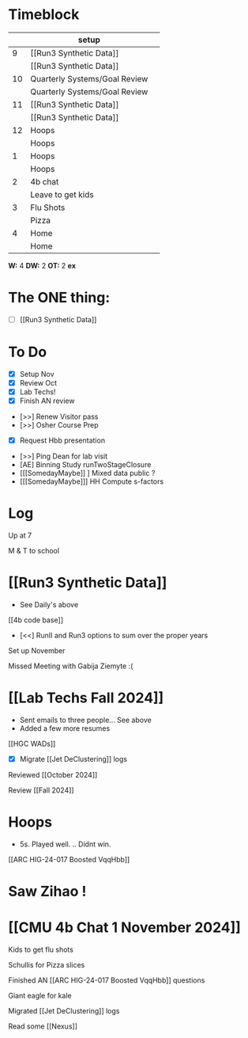 # Timeblock

|     | setup                         |     |
| --- | ----------------------------- | --- |
| 9   | [[Run3 Synthetic Data]]       |     |
|     | [[Run3 Synthetic Data]]       |     |
| 10  | Quarterly Systems/Goal Review |     |
|     | Quarterly Systems/Goal Review |     |
| 11  | [[Run3 Synthetic Data]]       |     |
|     | [[Run3 Synthetic Data]]       |     |
| 12  | Hoops                         |     |
|     | Hoops                         |     |
| 1   | Hoops                         |     |
|     | Hoops                         |     |
| 2   | 4b chat                       |     |
|     | Leave to get kids             |     |
| 3   | Flu Shots                     |     |
|     | Pizza                         |     |
| 4   | Home                          |     |
|     | Home                          |     |

**W:** 4 
**DW:** 2
**OT:** 2
**ex** 

# The ONE thing: 
- [ ] [[Run3 Synthetic Data]]


# To Do
- [x] Setup Nov
- [x] Review Oct
- [x] Lab Techs! 
- [x] Finish AN review
- [>>] Renew Visitor pass
- [>>] Osher Course Prep
- [x] Request Hbb presentation
- [>>] Ping Dean for lab visit
- [AE] Binning Study runTwoStageClosure
- [[[SomedayMaybe]] ] Mixed data public ?
- [[[SomedayMaybe]]] HH Compute s-factors


# Log

Up at 7 

M & T to school

# [[Run3 Synthetic Data]]
- See Daily's above


[[4b code base]] 
- [<<] RunII and Run3 options to sum over the proper years

Set up November

Missed Meeting with Gabija Ziemyte :(

# [[Lab Techs Fall 2024]]
- Sent emails to three people... See above
- Added a few more resumes


[[HGC WADs]]

- [x] Migrate [[Jet DeClustering]] logs

Reviewed [[October 2024]]

Review [[Fall 2024]]

# Hoops
- 5s. Played well. .. Didnt win.

[[ARC HIG-24-017 Boosted VqqHbb]]

# Saw Zihao ! 

# [[CMU 4b Chat 1 November  2024]]

Kids to get flu shots

Schullis for Pizza slices

Finished AN [[ARC HIG-24-017 Boosted VqqHbb]] questions

Giant eagle for kale

Migrated [[Jet DeClustering]] logs

Read some [[Nexus]]

